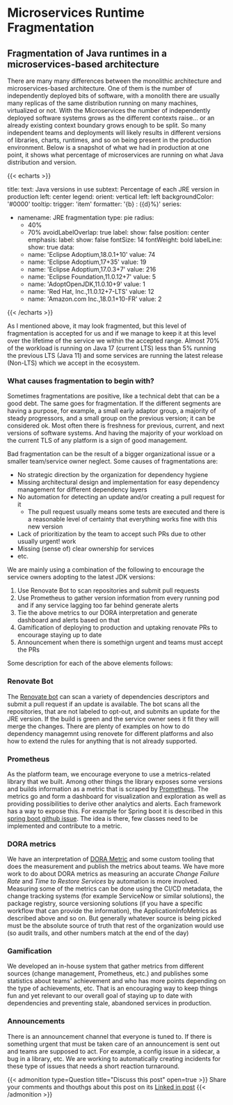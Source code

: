 # Microservices Runtime Fragmentation


## Fragmentation of Java runtimes in a microservices-based architecture

There are many many differences between the monolithic architecture and microservices-based architecture. One of them is the number of independently deployed bits of software, with a monolith there are usually many replicas of the same distribution running on many machines, virtualized or not. With the Microservices the number of independently deployed software systems grows as the different contexts raise... or an already existing context boundary grows enough to be split. So many independent teams and deployments will likely results in different versions of libraries, charts, runtimes, and so on being present in the production environment. Below is a snapshot of what we had in production at one point, it shows what percentage of microservices are running on what Java distribution and version.

{{< echarts >}}

title:
  text: Java versions in use
  subtext: Percentage of each JRE version in production
  left: center
legend:
  orient: vertical
  left: left
backgroundColor: '#0000'
tooltip: 
    trigger: 'item'
    formatter: '{b} : ({d}%)'
series:
  - namename: JRE fragmentation
    type: pie
    radius:
      - 40%
      - 70%
    avoidLabelOverlap: true
    label:
      show: false
      position: center
    emphasis:
      label:
        show: false
        fontSize: 14
        fontWeight: bold
    labelLine:
      show: true
    data:
      - name: 'Eclipse Adoptium,18.0.1+10'
        value: 74
      - name: 'Eclipse Adoptium,17+35'
        value: 19
      - name: 'Eclipse Adoptium,17.0.3+7'
        value: 216
      - name: 'Eclipse Foundation,11.0.12+7'
        value: 5
      - name: 'AdoptOpenJDK,11.0.10+9'
        value: 1
      - name: 'Red Hat, Inc.,11.0.12+7-LTS'
        value: 12
      - name: 'Amazon.com Inc.,18.0.1+10-FR'
        value: 2

{{< /echarts >}}


As I mentioned above, it may look fragmented, but this level of fragmentation is accepted for us and if we manage to keep it at this level over the lifetime of the service we within the accepted range. Almost 70% of the workload is running on Java 17 (current LTS) less than 5% running the previous LTS (Java 11) and some services are running the latest release (Non-LTS) which we accept in the ecosystem.

### What causes fragmentation to begin with?
Sometimes fragmentations are positive, like a technical debt that can be a good debt. The same goes for fragmentation. If the different segments are having a purpose, for example, a small early adaptor group, a majority of steady progressors, and a small group on the previous version; it can be considered ok. Most often there is freshness for previous, current, and next versions of software systems. And having the majority of your workload on the current TLS of any platform is a sign of good management.

Bad fragmentation can be the result of a bigger organizational issue or a smaller team/service owner neglect. Some causes of fragmentations are:

- No strategic direction by the organization for dependency hygiene
- Missing architectural design and implementation for easy dependency management for different dependency layers
- No automation for detecting an update and/or creating a pull request for it
	- The pull request usually means some tests are executed and there is a reasonable level of certainty that everything works fine with this new version
- Lack of prioritization by the team to accept such PRs due to other usually urgent! work
- Missing (sense of) clear ownership for services
- etc.


We are mainly using a combination of the following to encourage the service owners adopting to the latest JDK versions:

1. Use Renovate Bot to scan repositories and submit pull requests 
2. Use Prometheus to gather version information from every running pod and if any service lagging too far behind generate alerts
3. Tie the above metrics to our DORA interpretation and generate dashboard and alerts based on that
4. Gamification of deploying to production and uptaking renovate PRs to encourage staying up to date
5. Announcement when there is somethign urgent and teams must accept the PRs 


Some description for each of the above elements follows:
### Renovate Bot
The [Renovate bot](https://github.com/renovatebot/renovate) can scan a variety of dependencies descriptors and submit a pull request if an update is available. The bot scans all the repositories, that are not labeled to opt-out,  and submits an update for the JRE version. If the build is green and the service owner sees it fit they will merge the changes. There are plenty of examples on how to do dependency managemnt using renovete for different platforms and also how to extend the rules for anything that is not already supported.

### Prometheus
As the platform team, we encourage everyone to use a metrics-related library that we built. Among other things the library exposes some versions and builds information as a metric that is scraped by [Prometheus](prometheus.io). The metrics go and form a dashboard for visualization and exploration as well as providing possibilities to derive other analytics and alerts. Each framework has a way to expose this. For example for Spring boot it is described in this [spring boot github issue](https://github.com/spring-projects/spring-boot/issues/12348). The idea is there, few classes need to be implemented and contribute to a metric.



### DORA metrics
We have an interpretation of [DORA Metric](https://cloud.google.com/blog/products/devops-sre/using-the-four-keys-to-measure-your-devops-performance) and some custom tooling that does the measurement and publish the metrics about teams. We have more work to do about DORA metrics as measuring an accurate *Change Failure Rate* and *Time to Restore Services* by automation is more involved. Measuring some of the metrics can be done using the CI/CD metadata, the change tracking systems (for example ServiceNow or similar solutions), the package registry, source versioning solutions (if you have a specific workflow that can provide the information), the ApplicationInfoMetrics as described above and so on. But generally whatever source is being picked must be the absolute source of truth that rest of the organization would use (so audit trails, and other numbers match at the end of the day)

### Gamification
We developed an in-house system that gather metrics from different sources (change management, Prometheus, etc.) and publishes some statistics about teams' achievement and who has more points depending on the type of achievements, etc. That is an encouraging way to keep things fun and yet relevant to our overall goal of staying up to date with dependencies and preventing stale, abandoned services in production.

### Announcements
There is an announcement channel that everyone is tuned to. If there is something urgent that must be taken care of an announcement is sent out and teams are supposed to act. For example, a config issue in a sidecar, a bug in a library, etc. We are working to automatically creating incidents for these type of issues that needs a short reaction turnaround.


{{< admonition type=Question title="Discuss this post" open=true >}}
Share your comments and thouthgs about this post on its [Linked in post](https://www.linkedin.com/posts/masoudkalali_microservices-runtime-fragmentation-activity-6949393211903635456-ooAC/)
{{< /admonition >}}







 
